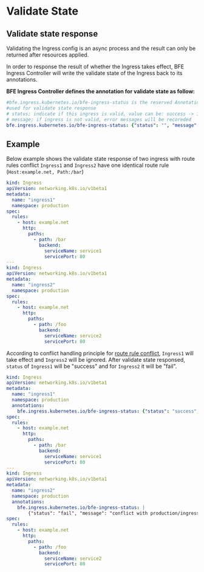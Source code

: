 # Validate State

## Validate state response
Validating the Ingress config is an async process and the result can only be returned after resources applied.

In order to response the result of whether the Ingress takes effect, BFE Ingress Controller will write the validate state of the Ingress back to its annotations. 

**BFE Ingress Controller defines the annotation for validate state as follow:**

```yaml
#bfe.ingress.kubernetes.io/bfe-ingress-status is the reserved Annotation key of BFE Ingress Controller，
#used for validate state response
# status; indicate if this ingress is valid, value can be: success -> ingress is valid and takes effect， error -> ingress is not valid
# message; if ingress is not valid, error messages will be recoreded
bfe.ingress.kubernetes.io/bfe-ingress-status: {"status": "", "message": ""}
```
## Example

Below example shows the validate state response of two ingress with route rules conflict
`Ingress1` and `Ingress2` have one identical route rule (`Host:example.net, Path:/bar`)

```yaml
kind: Ingress
apiVersion: networking.k8s.io/v1beta1
metadata:
  name: "ingress1"
  namespace: production
spec:
  rules:
    - host: example.net
      http:
        paths:
          - path: /bar
            backend:
              serviceName: service1
              servicePort: 80
---
kind: Ingress
apiVersion: networking.k8s.io/v1beta1
metadata:
  name: "ingress2"
  namespace: production
spec:
  rules:
    - host: example.net
      http:
        paths:
          - path: /foo
            backend:
              serviceName: service2
              servicePort: 80
```
According to conflict handling principle for [route rule conflict](conflict.md), `Ingress1` will take effect and `Ingress2` will be ignored. After validate state responsed, `status` of `Ingress1` will be "success" and for `Ingress2` it will be "fail".
```yaml
kind: Ingress
apiVersion: networking.k8s.io/v1beta1
metadata:
  name: "ingress1"
  namespace: production
  annotations:
    bfe.ingress.kubernetes.io/bfe-ingress-status: {"status": "success", "message": ""}
spec:
  rules:
    - host: example.net
      http:
        paths:
          - path: /bar
            backend:
              serviceName: service1
              servicePort: 80
---
kind: Ingress
apiVersion: networking.k8s.io/v1beta1
metadata:
  name: "ingress2"
  namespace: production
  annotations:
    bfe.ingress.kubernetes.io/bfe-ingress-status: |
    	{"status": "fail", "message": "conflict with production/ingress1"}
spec:
  rules:
    - host: example.net
      http:
        paths:
          - path: /foo
            backend:
              serviceName: service2
              servicePort: 80
```